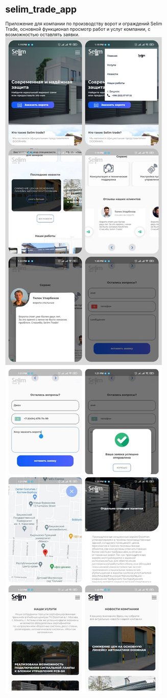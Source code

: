 # selim_trade_app

Приложение для компании по производству ворот и ограждений Selim Trade, основной функционал просмотр работ и услуг компании, с возможностью оставлять заявки.
![Screenshots](https://github.com/Kaparovvv/Selim-Trade/blob/main/MyCollages.jpg)
![Screenshots](https://github.com/Kaparovvv/Selim-Trade/blob/main/MyCollages%20(1).jpg)

